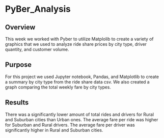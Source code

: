 # PyBer_Analysis
## Overview
This week we worked with Pyber to utilize Matplolib to create a variety of graphics that we used to analyze ride share prices by city type, driver quantity, and customer volume.
## Purpose
For this project we used Jupyter notebook, Pandas, and Matplotlib to create a summary by city type from the ride share data csv. We also created a graph comparing the total weekly fare by city types. 
## Results
There was a significantly lower amount of total rides and drivers for Rural and Suburban cities than Urban ones. The average fare per ride was higher for Suburban and Rural drivers. The average fare per driver was significantly higher in Rural and Suburban cities.
